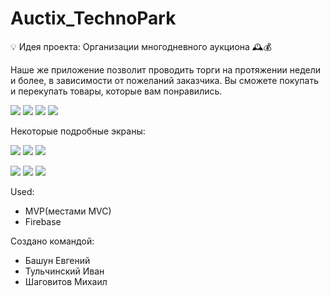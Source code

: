 # Auctix_TechnoPark

💡 Идея проекта: Организации многодневного аукциона 🕰💰 

Наше же приложение позволит проводить торги на протяжении недели и более, в зависимости от пожеланий заказчика.
Вы сможете покупать и перекупать товары, которые вам понравились.

![](https://s1.hostingkartinok.com/uploads/images/2021/12/90727fee9bfa101c48247fb90ce640f0.jpg)
![](https://s1.hostingkartinok.com/uploads/images/2021/12/e0c5a8896b0eba79a7a1521fe0ef38ce.jpg)
![](https://s1.hostingkartinok.com/uploads/images/2021/12/99b8d5140adc0429280e214b99bda245.jpg)
![](https://s1.hostingkartinok.com/uploads/images/2021/12/3ed82ffcd9a051e6b0f7a808322df56f.jpg)

Некоторые подробные экраны:

![](https://s1.hostingkartinok.com/uploads/images/2021/12/e4670b2cddc2919adbd0d0cc04ebd8df.jpg)
![](https://s1.hostingkartinok.com/uploads/images/2021/12/ee81288203e34f9cf1fcc02fa46864a2.jpg)
![](https://s1.hostingkartinok.com/uploads/images/2021/12/ff45827399b8905d7214d071cc725122.jpg)

![](https://s1.hostingkartinok.com/uploads/images/2021/12/169bced6a0ed96d0c3eee0f0118f6f77.jpg)
![](https://s1.hostingkartinok.com/uploads/images/2021/12/591769234af0eb01f535b4398ee0ce87.jpg)
![](https://s1.hostingkartinok.com/uploads/images/2021/12/ecbefa43faa74e55c4e31a4b35a61124.jpg)

Used:
* MVP(местами MVC)
* Firebase

Создано командой:
* Башун Евгений
* Тульчинский Иван
* Шаговитов Михаил

